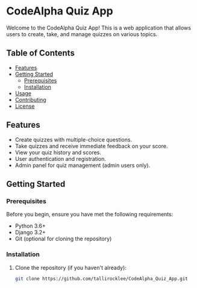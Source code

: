 # CodeAlpha Quiz App

Welcome to the CodeAlpha Quiz App! This is a web application that allows users to create, take, and manage quizzes on various topics.

## Table of Contents

- [Features](#features)
- [Getting Started](#getting-started)
  - [Prerequisites](#prerequisites)
  - [Installation](#installation)
- [Usage](#usage)
- [Contributing](#contributing)
- [License](#license)

## Features

- Create quizzes with multiple-choice questions.
- Take quizzes and receive immediate feedback on your score.
- View your quiz history and scores.
- User authentication and registration.
- Admin panel for quiz management (admin users only).

## Getting Started

### Prerequisites

Before you begin, ensure you have met the following requirements:

- Python 3.6+
- Django 3.2+
- Git (optional for cloning the repository)

### Installation

1. Clone the repository (if you haven't already):

   ```bash
   git clone https://github.com/tallirocklee/CodeAlpha_Quiz_App.git

